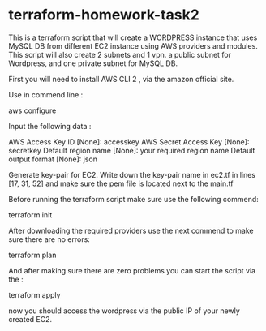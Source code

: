 # terraform-homework-task2

This is a terraform script that will create a WORDPRESS instance that uses MySQL DB from different EC2 instance using AWS providers and modules.
This script will also create 2 subnets and 1 vpn.
a public subnet for Wordpress,
and one private subnet for MySQL DB.

First you will need to install AWS CLI 2 , via the amazon official site.

Use in commend line :

aws configure

Input the following data :

AWS Access Key ID [None]: accesskey
AWS Secret Access Key [None]: secretkey
Default region name [None]: your required region name
Default output format [None]: json

Generate key-pair for EC2.
Write down the key-pair name in ec2.tf in lines [17, 31, 52]
and make sure the pem file is located next to the main.tf

Before running the terraform script make sure use the following commend:

terraform init

After downloading the required providers use the next commend to make sure there are no errors:

terraform plan

And after making sure there are zero problems you can start the script via the :

terraform apply

now you should access the wordpress via the public IP of your newly created EC2.
